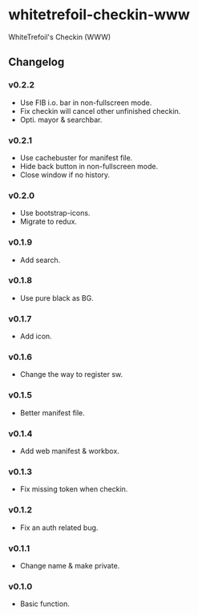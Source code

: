 whitetrefoil-checkin-www
========================

WhiteTrefoil's Checkin (WWW)

Changelog
---------

### v0.2.2

* Use FIB i.o. bar in non-fullscreen mode.
* Fix checkin will cancel other unfinished checkin.
* Opti. mayor & searchbar.

### v0.2.1

* Use cachebuster for manifest file.
* Hide back button in non-fullscreen mode.
* Close window if no history.

### v0.2.0

* Use bootstrap-icons.
* Migrate to redux.

### v0.1.9

* Add search.

### v0.1.8

* Use pure black as BG.

### v0.1.7

* Add icon.

### v0.1.6

* Change the way to register sw.

### v0.1.5

* Better manifest file.

### v0.1.4

* Add web manifest & workbox.

### v0.1.3

* Fix missing token when checkin.

### v0.1.2

* Fix an auth related bug.

### v0.1.1

* Change name & make private.

### v0.1.0

* Basic function.
